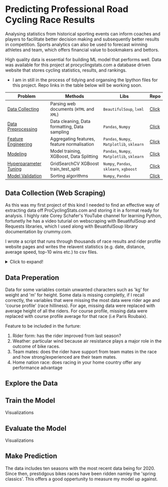 
#  Predicting Professional Road Cycling Race Results



Analysing statistics from historical sporting events can inform coaches and players to facilitate better decision making and subsequently better results in competition. Sports analytics can also be used to forecast winning athletes and team, which offers financial value to bookmakers and bettors.     

High quality data is essential for building ML model that performs well. Data was available for this project at procyclingstats.com a database driven website that stores cycling statistics, results, and rankings.   

* I am in still in the process of tidying and organsing the Ipython files for this project. Repo links in the table below will be working soon. 

|__Problem__|__Methods__|__Libs__|__Repo__|
|-|-|-|-|
|[Data Collecting](#scraping-data-from-procyclingstats.com-for-machine-learning)|Parsing web documents (`HTML` and `XML`) |`BeautifulSoup`, `lxml`|[Click](https://github.com/IeuanEvans/ProCycling_Project/blob/master/Web_Scraping_PCS.ipynb)|
|[Data Preprocessing](#processing-data-for-machine-learning-project)|Data cleaning, Data formatting, Data sampling|`Pandas`, `Numpy` |[Click]()|
|[Feature Engineering](#processing-data-for-machine-learning-project)|Aggregating features, feature normalisation|`Pandas`, `Numpy`, `Matplotlib`, `sklearn`|[Click]()|
|[Modeling](#training-model)|Model training, XGBoost, Data Splitting|`Pandas`, `Numpy`, `Matplotlib`, `sklearn`|[Click]()|
|[Hyperparameter Tuning](#tuning-xgboost-hyperparameters)|GridSearchCV XGBoost train_test_split|`Numpy`, `Pandas`, `sklearn`, `xgboost`|[Click]()|
|[Model Validation](#comparing-model-predictions-against-fan-predictions)|Sorting algorithms|`Numpy`, `Pandas`|[Click]()|



## Data Collection (Web Scraping)

As this was my first project of this kind I needed to find an effective way of extracting data off ProCyclingStats.com and storing it in a format ready for analysis. I highly rate Corey Schafer's YouTube channel for learning Python, fortunetly he has a video tuturial on webscraping with BeuatifulSoup and Requests libraries, which I used along with BeuatifulSoup library documentation by crummy.com.

I wrote a script that runs through thousands of race results and rider profile website pages and writes the relavent statistics (e.g. date, distance, average speed, top-10 wins etc.) to csv files.

<details>
  <summary>Click to expand!</summary>
  
  ![](images/Sraping_diagram.png)

</details>

## Data Preperation 

Data for some variables contain unwanted characters such as 'kg' for weight and 'm' for height. Some data is missing completly, if I recall correctly, the variables that were missing the most data were rider age and 'course profile' (race hilliness). For age, missing data were replaced with average height of all the riders. For course profile, missing data were replaced with course profile average for that race (i.e Paris Roubaix). 

Feature to be included in the furture: 
1) Rider form: has the rider improved from last season?
2) Weather: particular wind because air resistance plays a major role in the outcome of bike races.
3) Team mates: does the rider have support from team mates in the race and how strong/experienced are their team mates.
4) Home nation race: does racing in your home country offer any performance advantage

</details>

## Explore the Data



</details>


## Train the Model

Visualizations

</details>

## Evaluate the Model

Visualizations

</details>

## Make Prediction

The data includes ten seasons with the most recent data being for 2020. Since then, prestidgous bikes races have been ridden namley the 'spring classics'. This offers a good oppertunity to measure my model up against.

</details>
